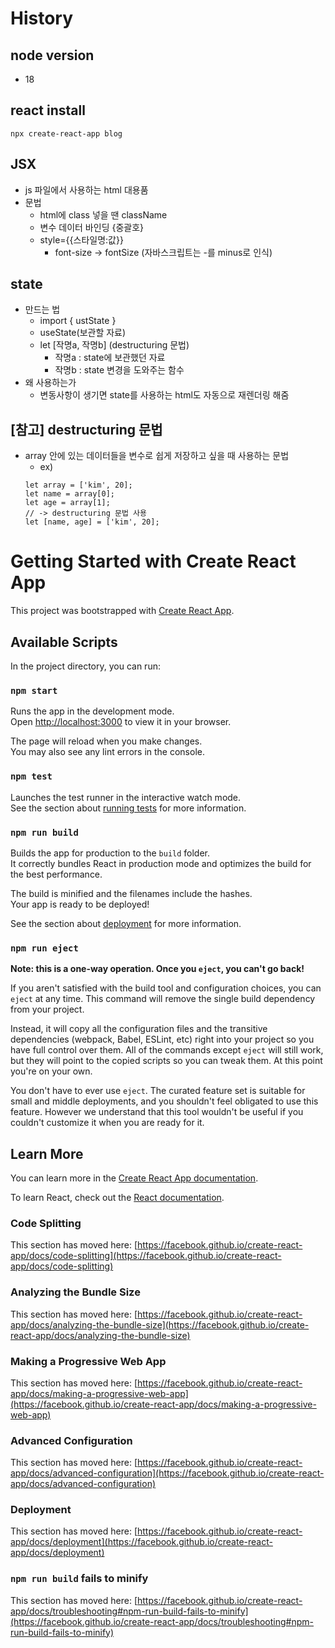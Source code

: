 # History

## node version

- 18

## react install

```
npx create-react-app blog
```

## JSX

- js 파일에서 사용하는 html 대용품
- 문법
  - html에 class 넣을 땐 className
  - 변수 데이터 바인딩 {중괄호}
  - style={{스타일명:값}}
    - font-size -> fontSize (자바스크립트는 -를 minus로 인식)

## state

- 만드는 법
  - import { ustState }
  - useState(보관할 자료)
  - let [작명a, 작명b] (destructuring 문법)
    - 작명a : state에 보관했던 자료
    - 작명b : state 변경을 도와주는 함수
- 왜 사용하는가
  - 변동사항이 생기면 state를 사용하는 html도 자동으로 재렌더링 해줌

## [참고] destructuring 문법

- array 안에 있는 데이터들을 변수로 쉽게 저장하고 싶을 때 사용하는 문법
  - ex)
  ```
  let array = ['kim', 20];
  let name = array[0];
  let age = array[1];
  // -> destructuring 문법 사용
  let [name, age] = ['kim', 20];
  ```

# Getting Started with Create React App

This project was bootstrapped with [Create React App](https://github.com/facebook/create-react-app).

## Available Scripts

In the project directory, you can run:

### `npm start`

Runs the app in the development mode.\
Open [http://localhost:3000](http://localhost:3000) to view it in your browser.

The page will reload when you make changes.\
You may also see any lint errors in the console.

### `npm test`

Launches the test runner in the interactive watch mode.\
See the section about [running tests](https://facebook.github.io/create-react-app/docs/running-tests) for more information.

### `npm run build`

Builds the app for production to the `build` folder.\
It correctly bundles React in production mode and optimizes the build for the best performance.

The build is minified and the filenames include the hashes.\
Your app is ready to be deployed!

See the section about [deployment](https://facebook.github.io/create-react-app/docs/deployment) for more information.

### `npm run eject`

**Note: this is a one-way operation. Once you `eject`, you can't go back!**

If you aren't satisfied with the build tool and configuration choices, you can `eject` at any time. This command will remove the single build dependency from your project.

Instead, it will copy all the configuration files and the transitive dependencies (webpack, Babel, ESLint, etc) right into your project so you have full control over them. All of the commands except `eject` will still work, but they will point to the copied scripts so you can tweak them. At this point you're on your own.

You don't have to ever use `eject`. The curated feature set is suitable for small and middle deployments, and you shouldn't feel obligated to use this feature. However we understand that this tool wouldn't be useful if you couldn't customize it when you are ready for it.

## Learn More

You can learn more in the [Create React App documentation](https://facebook.github.io/create-react-app/docs/getting-started).

To learn React, check out the [React documentation](https://reactjs.org/).

### Code Splitting

This section has moved here: [https://facebook.github.io/create-react-app/docs/code-splitting](https://facebook.github.io/create-react-app/docs/code-splitting)

### Analyzing the Bundle Size

This section has moved here: [https://facebook.github.io/create-react-app/docs/analyzing-the-bundle-size](https://facebook.github.io/create-react-app/docs/analyzing-the-bundle-size)

### Making a Progressive Web App

This section has moved here: [https://facebook.github.io/create-react-app/docs/making-a-progressive-web-app](https://facebook.github.io/create-react-app/docs/making-a-progressive-web-app)

### Advanced Configuration

This section has moved here: [https://facebook.github.io/create-react-app/docs/advanced-configuration](https://facebook.github.io/create-react-app/docs/advanced-configuration)

### Deployment

This section has moved here: [https://facebook.github.io/create-react-app/docs/deployment](https://facebook.github.io/create-react-app/docs/deployment)

### `npm run build` fails to minify

This section has moved here: [https://facebook.github.io/create-react-app/docs/troubleshooting#npm-run-build-fails-to-minify](https://facebook.github.io/create-react-app/docs/troubleshooting#npm-run-build-fails-to-minify)
